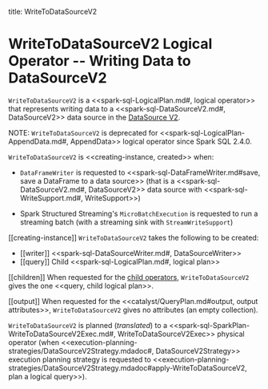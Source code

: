 title: WriteToDataSourceV2

# WriteToDataSourceV2 Logical Operator -- Writing Data to DataSourceV2

`WriteToDataSourceV2` is a <<spark-sql-LogicalPlan.md#, logical operator>> that represents writing data to a <<spark-sql-DataSourceV2.md#, DataSourceV2>> data source in the [DataSource V2](../new-and-noteworthy/datasource-v2.md).

NOTE: `WriteToDataSourceV2` is deprecated for <<spark-sql-LogicalPlan-AppendData.md#, AppendData>> logical operator since Spark SQL 2.4.0.

`WriteToDataSourceV2` is <<creating-instance, created>> when:

* `DataFrameWriter` is requested to <<spark-sql-DataFrameWriter.md#save, save a DataFrame to a data source>> (that is a <<spark-sql-DataSourceV2.md#, DataSourceV2>> data source with <<spark-sql-WriteSupport.md#, WriteSupport>>)

* Spark Structured Streaming's `MicroBatchExecution` is requested to run a streaming batch (with a streaming sink with `StreamWriteSupport`)

[[creating-instance]]
`WriteToDataSourceV2` takes the following to be created:

* [[writer]] <<spark-sql-DataSourceWriter.md#, DataSourceWriter>>
* [[query]] Child <<spark-sql-LogicalPlan.md#, logical plan>>

[[children]]
When requested for the [child operators](../catalyst/TreeNode.md#children), `WriteToDataSourceV2` gives the one <<query, child logical plan>>.

[[output]]
When requested for the <<catalyst/QueryPlan.md#output, output attributes>>, `WriteToDataSourceV2` gives no attributes (an empty collection).

`WriteToDataSourceV2` is planned (_translated_) to a <<spark-sql-SparkPlan-WriteToDataSourceV2Exec.md#, WriteToDataSourceV2Exec>> physical operator (when <<execution-planning-strategies/DataSourceV2Strategy.mdadoc#, DataSourceV2Strategy>> execution planning strategy is requested to <<execution-planning-strategies/DataSourceV2Strategy.mdadoc#apply-WriteToDataSourceV2, plan a logical query>>).
